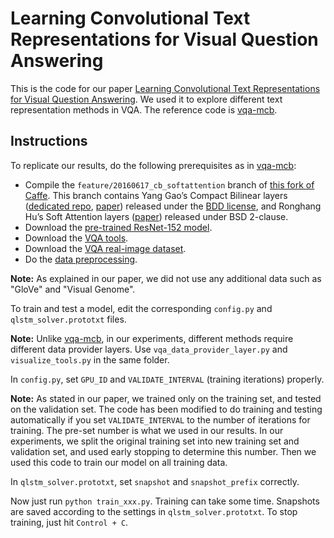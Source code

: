 # Learning Convolutional Text Representations for Visual Question Answering

This is the code for our paper [Learning Convolutional Text Representations for Visual Question Answering](https://arxiv.org/abs/1705.06824). We used it to explore different text representation methods in VQA. The reference code is [vqa-mcb](https://github.com/akirafukui/vqa-mcb).

## Instructions

To replicate our results, do the following prerequisites as in [vqa-mcb](https://github.com/akirafukui/vqa-mcb):

- Compile the `feature/20160617_cb_softattention` branch of [this fork of Caffe](https://github.com/akirafukui/caffe/). This branch contains Yang Gao’s Compact Bilinear layers ([dedicated repo](https://github.com/gy20073/compact_bilinear_pooling), [paper](https://arxiv.org/abs/1511.06062)) released under the [BDD license](https://github.com/gy20073/compact_bilinear_pooling/blob/master/caffe-20160312/LICENSE_BDD), and Ronghang Hu’s Soft Attention layers ([paper](https://arxiv.org/abs/1511.03745)) released under BSD 2-clause.
- Download the [pre-trained ResNet-152 model](https://github.com/KaimingHe/deep-residual-networks).
- Download the [VQA tools](https://github.com/VT-vision-lab/VQA).
- Download the [VQA real-image dataset](http://visualqa.org/download.html).
- Do the [data preprocessing](https://github.com/akirafukui/vqa-mcb/tree/master/preprocess).

**Note:** As explained in our paper, we did not use any additional data such as "GloVe" and "Visual Genome".

To train and test a model, edit the corresponding `config.py` and `qlstm_solver.prototxt` files.

**Note:** Unlike [vqa-mcb](https://github.com/akirafukui/vqa-mcb), in our experiments, different methods require different data provider layers. Use `vqa_data_provider_layer.py` and `visualize_tools.py` in the same folder.

In `config.py`, set `GPU_ID` and `VALIDATE_INTERVAL` (training iterations) properly.

**Note:** As stated in our paper, we trained only on the training set, and tested on the validation set. The code has been modified to do training and testing automatically if you set `VALIDATE_INTERVAL` to the number of iterations for training. The pre-set number is what we used in our results. In our experiments, we split the original training set into new training set and validation set, and used early stopping to determine this number. Then we used this code to train our model on all training data.

In `qlstm_solver.prototxt`, set `snapshot` and `snapshot_prefix`  correctly.

Now just run `python train_xxx.py`. Training can take some time. Snapshots are saved according to the settings in `qlstm_solver.prototxt`. To stop training, just hit `Control + C`.
